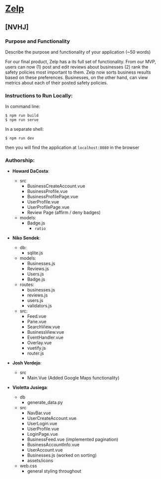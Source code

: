 
# [Zelp](https://nvhj-zelp-v2.herokuapp.com/)
## [NVHJ]
### Purpose and Functionality
Describe the purpose and functionality of your application (~50 words) 

For our final product, Zelp has a its full set of functionality. From our MVP, users can now
 (1) post and edit reviews about businesses
 (2) rank the safety policies most important to them. Zelp now sorts business results based on these preferences. Businesses, on the other hand, can view  metrics about each of their posted safety policies.

### Instructions to Run Locally:
In command line:
```console
$ npm run build
$ npm run serve
```
In a separate shell:
```console
$ npm run dev
```
then you will find the application at `localhost:8080` in the browser

### Authorship:
* **Howard DaCosta**:
  * src
    * BusinessCreateAccount.vue
    * BusinessProfile.vue
    * BusinessProfilePage.vue
    * UserProfile.vue
    * UserProfilePage.vue
    * Review Page (affirm / deny badges)
  * models:
    * Badge.js
      * `ratio`
* **Niko Sendek**:
  * db:
    * sqlite.js 
  * models:
    * Businesses.js
    * Reviews.js
    * Users.js
    * Badge.js
  * routes:
    * businesses.js
    * reviews.js
    * users.js
    * validators.js
  * src:
    * Feed.vue
    * Pane.vue
    * SearchView.vue
    * BusinessView.vue
    * EventHandler.vue
    * Overlay.vue
    * vuetify.js
    * router.js
* **Josh Verdejo**:
  * src
    * Main.Vue (Added Google Maps functionality)
  
* **Violetta Jusiega**:
  * db
    * generate_data.py
  * src
    * NavBar.vue
    * UserCreateAccount.vue
    * UserLogin.vue
    * UserProfile.vue
    * LoginPage.vue
    * BusinessFeed.vue (implemented pagination) 
    * BusinessAccountInfo.vue
    * UserAccount.vue
    * Businesses.js (worked on sorting) 
    * assets/icons
  * web.css
    * general styling throughout 
